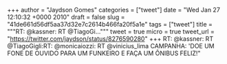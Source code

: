 
+++
author = "Jaydson Gomes"
categories = ["tweet"]
date = "Wed Jan 27 12:10:32 +0000 2010"
draft = false
slug = "41de661d56df5aa37d32e7c2614b466fa20f5a1e"
tags = ["tweet"]
title = """RT: @kassner: RT @TiagoGi..."""
tweet = true
micro = true
tweet_url = "https://twitter.com/jaydson/status/8276590280"
+++
RT: @kassner: RT @TiagoGigli:RT: @monicaiozzi: RT @vinicius_lima CAMPANHA: 'DOE UM FONE DE OUVIDO PARA UM FUNKEIRO E FAÇA UM ÔNIBUS FELIZ!"
